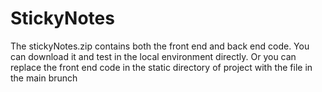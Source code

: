 # StickyNotes

The stickyNotes.zip contains both the front end and back end code. You can download it and test in the local environment directly.
Or you can replace the front end code in the static directory of project with the file in the main brunch
